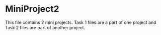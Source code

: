 # MiniProject2

This file contains 2 mini projects. 
Task 1 files are a part of one project and Task 2 files are part of another project.
